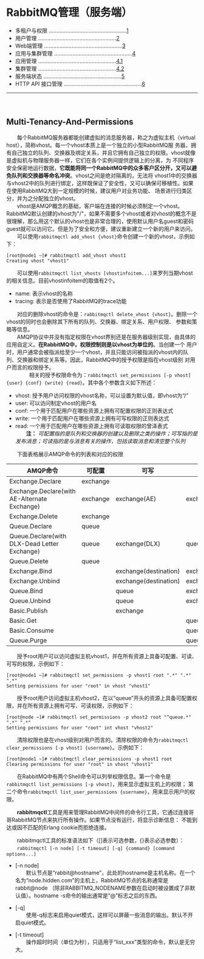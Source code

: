 # RabbitMQ管理（服务端）    
- 多租户与权限 ...................................................[1](#Multi-Tenancy-And-Permissions)
- 用户管理 ...................................................[2](#User-Management)
- Web端管理 ...................................................[3](#Web-Management)
- 应用与集群管理 ...................................................[4](#Application-Cluster-Management)
- 应用管理 ...................................................[4.1](#Application-Management)
- 集群管理 ...................................................[4.2](#Cluster-Management)
- 服务端状态 ...................................................[5](#Server-Status)
- HTTP API 接口管理 ...................................................[6](#Http-API)    

***    
　　
## Multi-Tenancy-And-Permissions    
　　每个RabbitMQ服务器都能创建虚拟的消息服务器，称之为虚拟主机（virtual host），简称vhost。每一个vhost本质上是一个独立的小型RabbitMQ服
务器，拥有自己独立的队列、交换器及绑定关系，并且它拥有自己独立的权限。vhost就像是虚拟机与物理服务器一样，它们在各个实例间提供逻辑上的分离，为
不同程序安全保密地运行数据，**它既能将同一个RabbitMQ中的众多客户区分开，又可以避免队列和交换器等命名冲突**。vhost之间是绝对隔离的，无法将
vhost1中的交换器与vhost2中的队列进行绑定，这样既保证了安全性，又可以确保可移植性。如果在使用RabbitMQ大到一定规模的时候，建议用户对业务功能、
场景进行归类区分，并为之分配独立的vhost。    
　　vhost是AMQP概念的基础，客户端在连接的时候必须制定一个vhost。RabbitMQ默认创建的vhost为"/"，如果不需要多个vhost或者对vhost的概念不是
很理解，那么用这个默认的vhost也是非常合理的，使用默认用户名guest和密码guest就可以访问它。但是为了安全和方便，建议重新建立一个新的用户来访问。    
　　可以使用`rabbitmqctl add_vhost {vhost}`命令创建一个新的vhost，示例如下：    
```shell script
[root@node1 ~]# rabbitmqctl add_vhost vhost1
Creating vhost "vhost1"
```    
　　可以使用`rabbitmqctl list_vhosts [vhostinfoitem...]`来罗列当期vhost的相关信息。目前vhostinfoitem的取值有2个。    
* name: 表示vhost的名称    
* tracing: 表示是否使用了RabbitMQ的trace功能    

　　对应的删除vhost的命令是：`rabbitmqctl delete_vhost {vhost}`。删除一个vhost的同时也会删除其下所有的队列、交换器、绑定关系、用户权限、
参数和策略等信息。    
　　AMQP协议中并没有指定权限在vhost界别还是在服务器级别实现，由具体的应用自定义。**在RabbitMQ中，权限控制则是以vhost为单位的**。当创建一个
用户时，用户通常会被指派给至少一个vhost，并且只能访问被指派的vhost内的队列、交换器和绑定关系等。因此，RabbitMQ中的授予权限是指在vhost级别
对用户而言的权限授予。    
　　
　　相关的授予权限命令为：`rabbitmqctl set_permissions [-p vhost] {user} {conf} {write} {read}`。其中各个参数含义如下所述：    
* vhost: 授予用户访问权限的vhost名称，可以设置为默认值，即vhost为“/”
* user: 可以访问制定vhost的用户名
* conf: 一个用于匹配用户在哪些资源上拥有可配置权限的正则表达式
* write: 一个用于匹配用户在哪些资源上拥有可写权限的正则表达式
* read: 一个用于匹配用户在哪些资源上拥有可读取权限的曾泽表式    
　　**注：** *可配置指的是队列和交换器的创建以及删除之类的操作；可写指的是发布消息；可读指的是与消息有关的操作，包括读取消息和清空整个队列*    

　　下面表格展示AMQP命令的列表和对应的权限    

| AMQP命令 | 可配置 | 可写 | 可读 
| --- | --- | --- | ---    
| Exchange.Declare | exchange |   |         
| Exchange.Declare(with AE-Alternate Exchange) | exchange | exchange(AE) | exchange    
| Exchange.Delete | exchange |   |        
| Queue.Declare | queue |   |       
| Queue.Declare(with DLX-Dead Letter Exchange) | queue | exchange(DLX) | queue    
| Queue.Delete | queue |   |        
| Exchange.Bind |   | exchange(destination) | exchange(source)    
| Exchange.Unbind |   | exchange(destination) | exchange(source)    
| Queue.Bind |   | queue | exchange    
| Queue.Unbind |   | queue | exchange    
| Basic.Publish |   | exchange |        
| Basic.Get |   |   | queue      
| Basic.Consume |   |   | queue    
| Queue.Purge |   |   | queue    


 　　授予root用户可以访问虚拟主机vhost1，并在所有资源上具备可配置、可读、可写的权限，示例如下：    
 ```shell script
[root@node1 ~]# rabbitmqctl set_permissions -p vhost1 root ".*" ".*" ".*"
Setting permissions for user "root" in vhost "vhost1"
```     
　　授予root用户访问虚拟主机vhost2，在以“queue”开头的资源上具备可配置权限，并在所有资源上拥有可写、可读权限，示例如下：    
```shell script
[root@node ~]# rabbitmqctl set_permissions -p vhost2 root "^queue.*" ".*" ".*"
Setting permissions for user "root" int vhost "vhost2"
```    

　　清除权限也是在vhost级别对用户而言的。清除权限的命令为`rabbitmqctl clear_permissions [-p vhost] {username}`。示例如下：    
```shell script
[root@node1 ~]# rabbitmqctl clear_permisssions -p vhost1 root
Clearing permissions for user "root" in vhost "vhost1"
```    

　　在RabbitMQ中有两个Shell命令可以列举权限信息。第一个命令是`rabbitmqctl list_permissions [-p vhost]`，用来显示虚拟主机上的权限；
第二个命令`rabbitmqctl list_user_permissions {username}`，用来显示用户的权限。    

　　**rabbitmqctl**工具是用来管理RabbitMQ中间件的命令行工具，它通过连接哥哥RabbitMQ节点来执行所有操作。如果节点没有运行，将显示诊断信息：
不能到达或因不匹配的Erlang cookie而拒绝连接。    

　　rabbitmqctl工具的标准语法如下（[]表示可选参数，{}表示必选参数）：    
　　`rabbitmqctl [-n node] [-t timeout] [-q] {command} [command options...]`    
* \[-n node\]    
　　默认节点是“rabbit@hostname”，此处的hostname是主机名称。在一个名为“node.hidden.com”的主机上，RabbitMQ节点的名称通常是rabbit@node
（除非RABBITMQ_NODENAME参数在启动时被设置成了非默认值）。hostname -s命令的输出通常是“@”标志之后的东西。    

* \[-q\]    
　　使用-q标志来启用quiet模式，这样可以屏蔽一些消息的输出。默认不开启quiet模式。    

* \[-t timeout\]    
　　操作超时时间（单位为秒），只适用于“list_xxx”类型的命令，默认是无穷大。    
